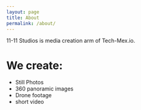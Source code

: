 ```yaml
---
layout: page
title: About
permalink: /about/
---
```


11-11 Studios is media creation arm of Tech-Mex.io. 

# We create:
- Still Photos
- 360 panoramic images
- Drone footage
- short video
